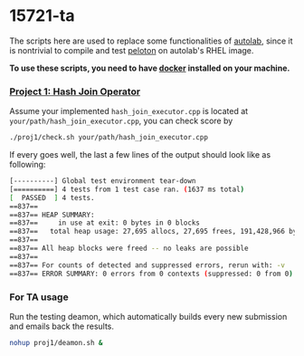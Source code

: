 # 15721-ta

The scripts here are used to replace some functionalities of
[autolab](https://autolab.andrew.cmu.edu/courses/15721-s16/), since it is
nontrivial to compile and test [peloton](https://github.com/cmu-db/peloton) on
autolab's RHEL image.

**To use these scripts, you need to have [docker](https://docs.docker.com/)
installed on your machine.**

### [Project 1: Hash Join Operator](http://15721.courses.cs.cmu.edu/spring2016/project1.html)

Assume your implemented `hash_join_executor.cpp` is located at
`your/path/hash_join_executor.cpp`, you can check score by

```bash
./proj1/check.sh your/path/hash_join_executor.cpp
```

If every goes well, the last a few lines of the output should look like as following:

```bash
[----------] Global test environment tear-down
[==========] 4 tests from 1 test case ran. (1637 ms total)
[  PASSED  ] 4 tests.
==837==
==837== HEAP SUMMARY:
==837==     in use at exit: 0 bytes in 0 blocks
==837==   total heap usage: 27,695 allocs, 27,695 frees, 191,428,966 bytes allocated
==837==
==837== All heap blocks were freed -- no leaks are possible
==837==
==837== For counts of detected and suppressed errors, rerun with: -v
==837== ERROR SUMMARY: 0 errors from 0 contexts (suppressed: 0 from 0)
```

### For TA usage

Run the testing deamon, which automatically builds every new submission and emails back the results. 

```bash
nohup proj1/deamon.sh &
```
